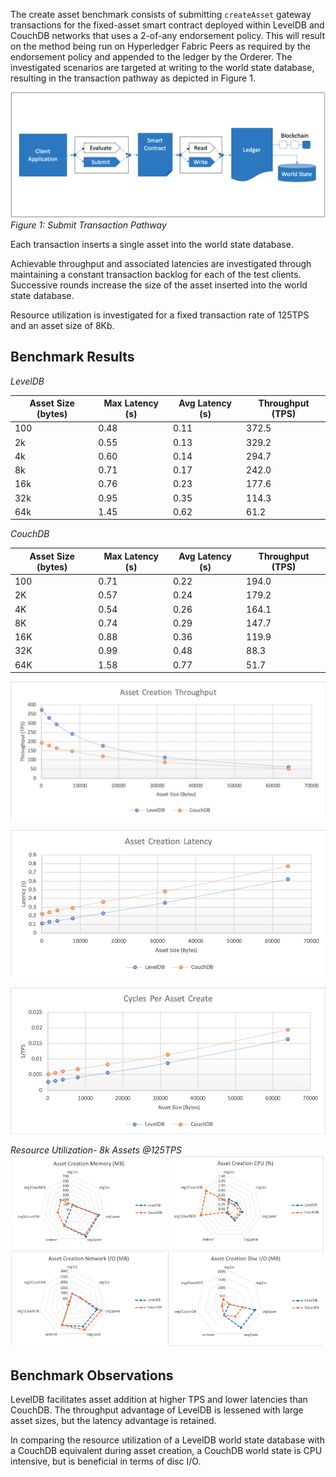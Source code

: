 The create asset benchmark consists of submitting `createAsset` gateway transactions for the fixed-asset smart contract deployed within LevelDB and CouchDB networks that uses a 2-of-any endorsement policy. This will result on the method being run on Hyperledger Fabric Peers as required by the endorsement policy and appended to the ledger by the Orderer. The investigated scenarios are targeted at writing to the world state database, resulting in the transaction pathway as depicted in Figure 1.

![submit contract create pathway](../../../../../diagrams/TransactionRoute_Submit.png)*Figure 1: Submit Transaction Pathway*

Each transaction inserts a single asset into the world state database.

Achievable throughput and associated latencies are investigated through maintaining a constant transaction backlog for each of the test clients. Successive rounds increase the size of the asset inserted into the world state database.

Resource utilization is investigated for a fixed transaction rate of 125TPS and an asset size of 8Kb.

## Benchmark Results
*LevelDB*

| Asset Size (bytes) | Max Latency (s) | Avg Latency (s) | Throughput (TPS) |
| ------------------ | --------------- | --------------- | ---------------- |
| 100 | 0.48 | 0.11 | 372.5 |
| 2k | 0.55 | 0.13 | 329.2 |
| 4k | 0.60 | 0.14 | 294.7 |
| 8k | 0.71 | 0.17 | 242.0 |
| 16k | 0.76 | 0.23 | 177.6 |
| 32k | 0.95 | 0.35 | 114.3 |
| 64k | 1.45 | 0.62 | 61.2 |

*CouchDB*

| Asset Size (bytes) | Max Latency (s) | Avg Latency (s) | Throughput (TPS) |
| ------------------ | --------------- | --------------- | ---------------- |
| 100 | 0.71 | 0.22 | 194.0 |
| 2K | 0.57 | 0.24 | 179.2 |
| 4K | 0.54 | 0.26 | 164.1 |
| 8K | 0.74 | 0.29 | 147.7 |
| 16K | 0.88 | 0.36 | 119.9 |
| 32K | 0.99 | 0.48 | 88.3 |
| 64K | 1.58 | 0.77 | 51.7 |

![submit fabric tps performance](../../../../../charts/1.4.0/nodeJS/nodeSDK/createAsset/CreateAssetTPS.png)

![submit fabric latency performance](../../../../../charts/1.4.0/nodeJS/nodeSDK/createAsset/CreateAssetLatency.png)

![submit fabric cycles performance](../../../../../charts/1.4.0/nodeJS/nodeSDK/createAsset/CreateAssetCycles.png)

*Resource Utilization- 8k Assets @125TPS*
![submit fabric resource utilization](../../../../../charts/1.4.0/nodeJS/nodeSDK/createAsset/CreateAssetRadar.png)

## Benchmark Observations
LevelDB facilitates asset addition at higher TPS and lower latencies than CouchDB. The throughput advantage of LevelDB is lessened with large asset sizes, but the latency advantage is retained.

In comparing the resource utilization of a LevelDB world state database with a CouchDB equivalent during asset creation, a CouchDB world state is CPU intensive, but is beneficial in terms of disc I/O.